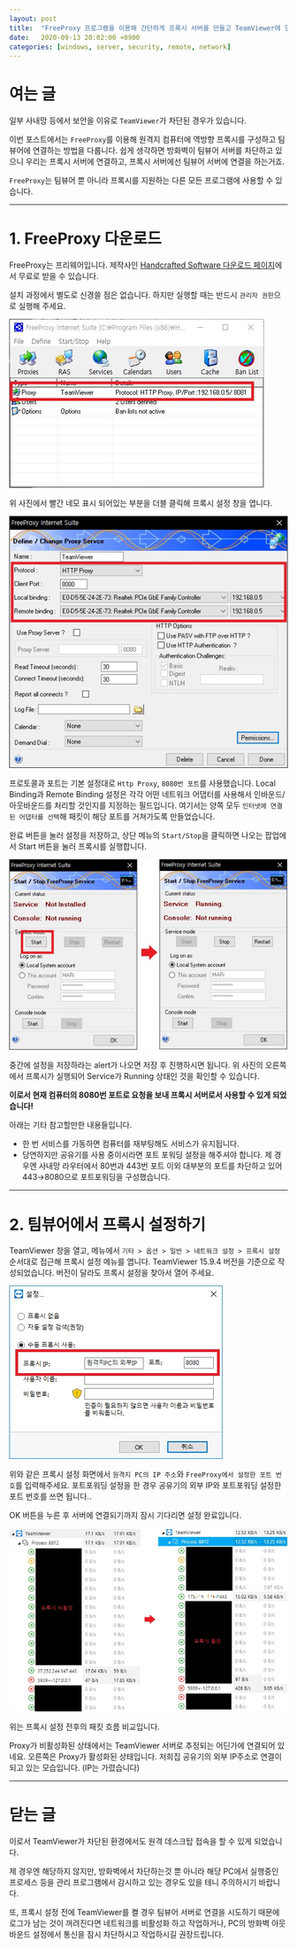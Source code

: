 ```yaml
---
layout: post
title:  "FreeProxy 프로그램을 이용해 간단하게 프록시 서버를 만들고 TeamViewer에 연결하기"
date:   2020-09-13 20:02:00 +0900
categories: [windows, server, security, remote, network]
---
```


# 여는 글

일부 사내망 등에서 보안을 이유로 `TeamViewer`가 차단된 경우가 있습니다.

이번 포스트에서는 `FreeProxy`를 이용해 원격지 컴퓨터에 역방향 프록시를 구성하고 팀뷰어에 연결하는 방법을 다룹니다.
쉽게 생각하면 방화벽이 팀뷰어 서버를 차단하고 있으니 우리는 프록시 서버에 연결하고, 프록시 서버에선 팀뷰어 서버에 연결을 하는거죠.

`FreeProxy`는 팀뷰어 뿐 아니라 프록시를 지원하는 다른 모든 프로그램에 사용할 수 있습니다.

----------------

# 1. FreeProxy 다운로드

FreeProxy는 프리웨어입니다. 제작사인 [Handcrafted Software 다운로드 페이지](https://www.handcraftedsoftware.org/index.php?page=download&op=getFile&id=2&title=FreeProxy-Internet-Suite)에서 무료로 받을 수 있습니다.

설치 과정에서 별도로 신경쓸 점은 없습니다. 하지만 실행할 때는 반드시 `관리자 권한`으로 실행해 주세요.

![FreePorxy가 실행된 화면](https://raw.githubusercontent.com/sasarinomari/sasarinomari.github.io/master/static/img/_posts/20200913001.jpg)

위 사진에서 빨간 네모 표시 되어있는 부분을 더블 클릭해 프록시 설정 창을 엽니다.

![Proxy 설정 화면](https://raw.githubusercontent.com/sasarinomari/sasarinomari.github.io/master/static/img/_posts/20200913002.jpg)

프로토콜과 포트는 기본 설정대로 `Http Proxy`, `8080번 포트`를 사용했습니다.
Local Binding과 Remote Binding 설정은 각각 어떤 네트워크 어댑터를 사용해서 인바운드/아웃바운드를 처리할 것인지를 지정하는 필드입니다.
여기서는 양쪽 모두 `인터넷에 연결된 어댑터를 선택`해 패킷이 해당 포트를 거쳐가도록 만들었습니다.

완료 버튼을 눌러 설정을 저장하고, 상단 메뉴의 `Start/Stop`을 클릭하면 나오는 팝업에서 Start 버튼을 눌러 프록시를 실행합니다.

![Proxy 실행 화면](https://raw.githubusercontent.com/sasarinomari/sasarinomari.github.io/master/static/img/_posts/20200913003.jpg)

중간에 설정을 저장하라는 alert가 나오면 저장 후 진행하시면 됩니다.
위 사진의 오른쪽에서 프록시가 실행되어 Service가 Running 상태인 것을 확인할 수 있습니다.

**이로서 현재 컴퓨터의 8080번 포트로 요청을 보내 프록시 서버로서 사용할 수 있게 되었습니다!**

아래는 기타 참고할만한 내용들입니다.
 - 한 번 서비스를 가동하면 컴퓨터를 재부팅해도 서비스가 유지됩니다.
 - 당연하지만 공유기를 사용 중이시라면 포트 포워딩 설정을 해주셔야 합니다.
 제 경우엔 사내망 라우터에서 80번과 443번 포트 이외 대부분의 포트를 차단하고 있어 443→8080으로 포트포워딩을 구성했습니다.

----------------

# 2. 팀뷰어에서 프록시 설정하기

TeamViewer 창을 열고, 메뉴에서 `기타 > 옵션 > 일반 > 네트워크 설정 > 프록시 설정` 순서대로 접근해 프록시 설정 메뉴를 엽니다.
TeamViewer 15.9.4 버전을 기준으로 작성되었습니다. 버전이 달라도 프록시 설정을 찾아서 열어 주세요.

![프록시 설정화면](https://raw.githubusercontent.com/sasarinomari/sasarinomari.github.io/master/static/img/_posts/20200913004.jpg)

위와 같은 프록시 설정 화면에서 `원격지 PC의 IP 주소`와 `FreeProxy에서 설정한 포트 번호`를 입력해주세요.
포트포워딩 설정을 한 경우 공유기의 외부 IP와 포트포워딩 설정한 포트 번호를 쓰면 됩니다..

OK 버튼을 누른 후 서버에 연결되기까지 잠시 기다리면 설정 완료입니다.

![프록시 설정 전후 비교](https://raw.githubusercontent.com/sasarinomari/sasarinomari.github.io/master/static/img/_posts/20200913005.jpg)

위는 프록시 설정 전후의 패킷 흐름 비교입니다.

Proxy가 비활성화된 상태에서는 TeamViewer 서버로 추정되는 어딘가에 연결되어 있네요.
오른쪽은 Proxy가 활성화된 상태입니다. 저희집 공유기의 외부 IP주소로 연결이 되고 있는 모습입니다. (IP는 가렸습니다)

----------------

# 닫는 글

이로서 TeamViewer가 차단된 환경에서도 원격 데스크탑 접속을 할 수 있게 되었습니다.

제 경우엔 해당하지 않지만, 방화벽에서 차단하는것 뿐 아니라 해당 PC에서 실행중인 프로세스 등을 관리 프로그램에서 감시하고 있는 경우도 있을 테니 주의하시기 바랍니다.

또, 프록시 설정 전에 TeamViewer를 켤 경우 팀뷰어 서버로 연결을 시도하기 때문에 로그가 남는 것이 꺼려진다면 네트워크를 비활성화 하고 작업하거나, PC의 방화벽 아웃바운드 설정에서 통신을 잠시 차단하시고 작업하시길 권장드립니다.